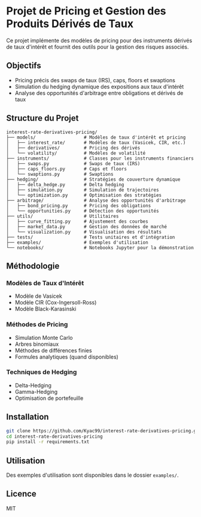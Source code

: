 # Projet de Pricing et Gestion des Produits Dérivés de Taux

Ce projet implémente des modèles de pricing pour des instruments dérivés de taux d'intérêt et fournit des outils pour la gestion des risques associés.

## Objectifs

- Pricing précis des swaps de taux (IRS), caps, floors et swaptions
- Simulation du hedging dynamique des expositions aux taux d'intérêt
- Analyse des opportunités d'arbitrage entre obligations et dérivés de taux

## Structure du Projet

```
interest-rate-derivatives-pricing/
├── models/                  # Modèles de taux d'intérêt et pricing
│   ├── interest_rate/       # Modèles de taux (Vasicek, CIR, etc.)
│   ├── derivatives/         # Pricing des dérivés
│   └── volatility/          # Modèles de volatilité
├── instruments/             # Classes pour les instruments financiers
│   ├── swaps.py             # Swaps de taux (IRS)
│   ├── caps_floors.py       # Caps et floors
│   └── swaptions.py         # Swaptions
├── hedging/                 # Stratégies de couverture dynamique
│   ├── delta_hedge.py       # Delta hedging
│   ├── simulation.py        # Simulation de trajectoires
│   └── optimization.py      # Optimisation des stratégies
├── arbitrage/               # Analyse des opportunités d'arbitrage
│   ├── bond_pricing.py      # Pricing des obligations
│   └── opportunities.py     # Détection des opportunités
├── utils/                   # Utilitaires
│   ├── curve_fitting.py     # Ajustement des courbes
│   ├── market_data.py       # Gestion des données de marché
│   └── visualization.py     # Visualisation des résultats
├── tests/                   # Tests unitaires et d'intégration
├── examples/                # Exemples d'utilisation
└── notebooks/               # Notebooks Jupyter pour la démonstration
```

## Méthodologie

### Modèles de Taux d'Intérêt
- Modèle de Vasicek
- Modèle CIR (Cox-Ingersoll-Ross)
- Modèle Black-Karasinski

### Méthodes de Pricing
- Simulation Monte Carlo
- Arbres binomiaux
- Méthodes de différences finies
- Formules analytiques (quand disponibles)

### Techniques de Hedging
- Delta-Hedging
- Gamma-Hedging
- Optimisation de portefeuille

## Installation

```bash
git clone https://github.com/Kyac99/interest-rate-derivatives-pricing.git
cd interest-rate-derivatives-pricing
pip install -r requirements.txt
```

## Utilisation

Des exemples d'utilisation sont disponibles dans le dossier `examples/`.

## Licence

MIT
